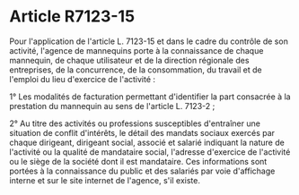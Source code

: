 # Article R7123-15

Pour l'application de l'article L. 7123-15 et dans le cadre du contrôle de son activité, l'agence de mannequins porte à la connaissance de chaque mannequin, de chaque utilisateur et de la direction régionale des entreprises, de la concurrence, de la consommation, du travail et de l'emploi du lieu d'exercice de l'activité : 
  
   
1° Les modalités de facturation permettant d'identifier la part consacrée à la prestation du mannequin au sens de l'article L. 7123-2 ; 
  
   
2° Au titre des activités ou professions susceptibles d'entraîner une situation de conflit d'intérêts, le détail des mandats sociaux exercés par chaque dirigeant, dirigeant social, associé et salarié indiquant la nature de l'activité ou la qualité de mandataire social, l'adresse d'exercice de l'activité ou le siège de la société dont il est mandataire. Ces informations sont portées à la connaissance du public et des salariés par voie d'affichage interne et sur le site internet de l'agence, s'il existe.